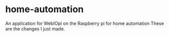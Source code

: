 # home-automation
An application for WebIOpi on the Raspberry pi for home automation
These are the changes I just made. 

